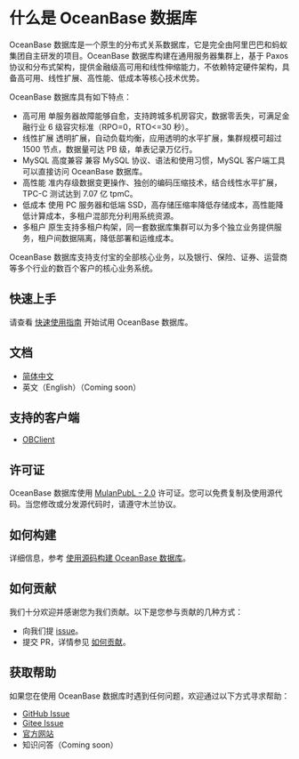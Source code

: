 # 什么是 OceanBase 数据库

OceanBase 数据库是一个原生的分布式关系数据库，它是完全由阿里巴巴和蚂蚁集团自主研发的项目。OceanBase 数据库构建在通用服务器集群上，基于 Paxos 协议和分布式架构，提供金融级高可用和线性伸缩能力，不依赖特定硬件架构，具备高可用、线性扩展、高性能、低成本等核心技术优势。

OceanBase 数据库具有如下特点：

- 高可用
    单服务器故障能够自愈，支持跨城多机房容灾，数据零丢失，可满足金融行业 6 级容灾标准（RPO=0，RTO<=30 秒）。
- 线性扩展
    透明扩展，自动负载均衡，应用透明的水平扩展，集群规模可超过 1500 节点，数据量可达 PB 级，单表记录万亿行。
- MySQL 高度兼容
    兼容 MySQL 协议、语法和使用习惯，MySQL 客户端工具可以直接访问 OceanBase 数据库。
- 高性能
    准内存级数据变更操作、独创的编码压缩技术，结合线性水平扩展，TPC-C 测试达到 7.07 亿 tpmC。
- 低成本
    使用 PC 服务器和低端 SSD，高存储压缩率降低存储成本，高性能降低计算成本，多租户混部充分利用系统资源。
- 多租户
    原生支持多租户构架，同一套数据库集群可以为多个独立业务提供服务，租户间数据隔离，降低部署和运维成本。

OceanBase 数据库支持支付宝的全部核心业务，以及银行、保险、证券、运营商等多个行业的数百个客户的核心业务系统。

## 快速上手

请查看 [快速使用指南](https://open.oceanbase.com/quickStart) 开始试用 OceanBase 数据库。

## 文档

- [简体中文](https://open.oceanbase.com/docs)
- 英文（English）（Coming soon）

## 支持的客户端

- [OBClient](https://github.com/oceanbase/obclient)

## 许可证

OceanBase 数据库使用 [MulanPubL - 2.0](https://license.coscl.org.cn/MulanPubL-2.0/index.html) 许可证。您可以免费复制及使用源代码。当您修改或分发源代码时，请遵守木兰协议。

## 如何构建

详细信息，参考 [使用源码构建 OceanBase 数据库](https://open.oceanbase.com/docs/community/oceanbase-database/V3.1.0/get-the-oceanbase-database-by-using-source-code)。

## 如何贡献

我们十分欢迎并感谢您为我们贡献。以下是您参与贡献的几种方式：

- 向我们提 [issue](https://github.com/oceanbase/oceanbase/issues)。
- 提交 PR，详情参见 [如何贡献](CONTRIBUTING.md)。

## 获取帮助

如果您在使用 OceanBase 数据库时遇到任何问题，欢迎通过以下方式寻求帮助：

- [GitHub Issue](https://github.com/oceanbase/oceanbase/issues)
- [Gitee Issue](https://gitee.com/oceanbase/oceanbase/issues)
- [官方网站](https://open.oceanbase.com/)
- 知识问答（Coming soon）
